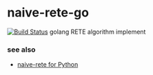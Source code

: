 # naive-rete-go
[![Build Status](https://travis-ci.org/GNaive/naive-rete-go.svg?branch=master)](https://travis-ci.org/GNaive/naive-rete-go)
golang RETE algorithm implement

### see also
- [naive-rete for Python](https://github.com/GNaive/naive-rete)

